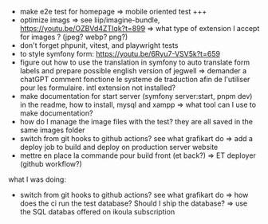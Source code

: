 - make e2e test for homepage
  => mobile oriented test +++
- optimize imags
  => see liip/imagine-bundle, https://youtu.be/OZBVd4ZTIqk?t=899
  => what type of extension I accept for images ? (jpeg? webp? png?)
- don't forget phpunit, vitest, and playwright tests
- to style symfony form: https://youtu.be/6Ryu7-VSV5k?t=659
- figure out how to use the translation in symfony to auto translate form labels and prepare possible english version of jegwell
  => demander a chatGPT comment fonctione le systeme de traduction afin de l'utiliser pour les formulaire. intl extension not installed?
- make documentation for start server (symfony server:start, pnpm dev) in the readme, how to install, mysql and xampp
  => what tool can I use to make documentation?
- how do I manage the image files with the test? they are all saved in the same images folder
- switch from git hooks to github actions? see what grafikart do
  => add a deploy job to build and deploy on production server website
- mettre en place la commande pour build front (et back?)
  => ET deployer (github workflow?)

what I was doing:

- switch from git hooks to github actions? see what grafikart do
  => how does the ci run the test database? Should I ship the database?
  => use the SQL databas offered on ikoula subscription
